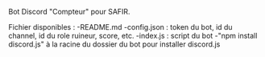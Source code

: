 Bot Discord "Compteur" pour SAFIR.

Fichier disponibles : 
-README.md
-config.json : token du bot, id du channel, id du role ruineur, score, etc.
-index.js : script du bot
-"npm install discord.js" à la racine du dossier du bot pour installer discord.js